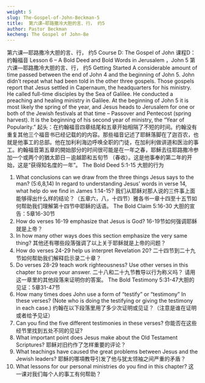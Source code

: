 ```yaml
---
weight: 5
slug: The-Gospel-of-John-Beckman-5
title:  第六课—耶路撒冷大胆的言、行， 约5
author: Pastor Beckman
kecheng: The Gospel of John-Be
---
```


第六课—耶路撒冷大胆的言、行， 约5
Course D: The Gospel of John
课程D： 约翰福音
Lesson 6 – A Bold Deed and Bold Words in Jerusalem ，John 5
第六课—耶路撒冷大胆的言、行， 约5
Getting Started A considerable amount of time passed between the end of John 4 and the beginning of John 5. John didn’t repeat what had been told in the other three gospels. Those gospels report that Jesus settled in Capernaum, the headquarters for his ministry. He called full-time disciples by the Sea of Galilee. He conducted a preaching and healing ministry in Galilee. At the beginning of John 5 it is most likely the spring of the year, and Jesus heads to Jerusalem for one or both of the Jewish festivals at that time – Passover and Pentecost (spring harvest). It is the beginning of his second year of ministry, the “Year of Popularity.”
起头：在约翰福音四章结尾和五章开始相隔了不短的时间。约翰没有重复其他三个福音书已经记载的的内容。那些福音记述了耶稣落脚在了迦百农，也就是他事工的总部。他在加利利海边呼唤全职的门徒，在加利利做讲道和医治的事工。約翰福音第五章的開始部分的时间很可能是在一年之春，耶穌去往耶路撒冷参加一个或两个的猶太節日－逾越節和五旬节 （春收）。这是他事奉的第二年的开始，这是“获得知名度的一年”。
The Bold Deed 5:1-15 大胆的行为
1. What conclusions can we draw from the three things Jesus says to the man? (5:6,8,14) In regard to understanding Jesus’ words in verse 14, what help do we find in James 1:14-15?
我们从耶稣对那人说的三件事上面能够得出什么样的结论？（五章六，八，十四节）雅各书一章十四至十五节如何帮助我们理解第十四节中耶稣的话语。
The Bold Claim 5:16-30 大胆的宣告：5章16-30节
2. How do verses 16-19 emphasize that Jesus is God?
16-19节如何强调耶稣就是上帝？
3. In how many other ways does this section emphasize the very same thing?
其他还有哪些段落强调了以上关于耶稣就是上帝的问题？
4. How do verses 24-29 help us interpret Revelation 20?
二十四节到二十九节如何帮助我们解释启示录二十章？
5. Do verses 28-29 teach work righteousness? Use other verses in this chapter to prove your answer.
二十八和二十九节教导以行为称义吗？ 请用这一章里的其他段落来证明你的答案。
The Bold Testimony 5:31-47大胆的见证：5章31-47节
6. How many times does John use a form of “testify” or “testimony” In these verses? (Note who is doing the testifying or giving the testimony in each case.)
约翰在以下段落里用了多少次证明或见证？（注意是谁在证明或者给予见证）
7. Can you find the five different testimonies in these verses?
你能否在这些经节里找到五处不同的见证?
8. What important point does Jesus make about the Old Testament Scriptures?
耶稣对旧约作了怎样重要的评论？
9. What teachings have caused the great problems between Jesus and the Jewish leaders?
耶穌的哪項教导引发了他与犹太领袖之间严重的矛盾？
10. What lessons for our personal ministries do you find in this chapter?
这一课对我们每个人的事工有何帮助？

